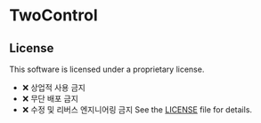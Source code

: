 # TwoControl
## License
This software is licensed under a proprietary license.
- ❌ 상업적 사용 금지
- ❌ 무단 배포 금지
- ❌ 수정 및 리버스 엔지니어링 금지
See the [LICENSE](./LICENSE) file for details.
